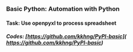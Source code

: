 ### Basic Python: Automation with Python

#### Task: Use openpyxl to process spreadsheet

##### Codes: [https://github.com/kkhng/PyPI-basic]( https://github.com/kkhng/PyPI-basic)


